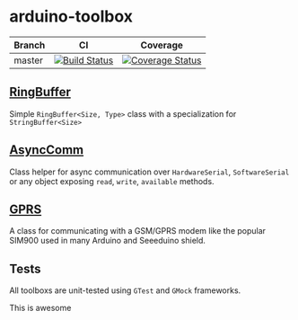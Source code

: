 # arduino-toolbox

| Branch | CI | Coverage |
|---|---|---|
| master | [![Build Status](https://travis-ci.org/ticapix/arduino-toolbox.svg?branch=master)](https://travis-ci.org/ticapix/arduino-toolbox) | [![Coverage Status](https://coveralls.io/repos/ticapix/arduino-toolbox/badge.png?branch=master)](https://coveralls.io/r/ticapix/arduino-toolbox?branch=master) |


##  [RingBuffer](/RingBuffer/)

Simple `RingBuffer<Size, Type>` class with a specialization for `StringBuffer<Size>`

## [AsyncComm](/AsyncComm/)

Class helper for async communication over `HardwareSerial`, `SoftwareSerial` or any object exposing `read`, `write`, `available` methods.

## [GPRS](/GPRS/)

A class for communicating with a GSM/GPRS modem like the popular SIM900 used in many Arduino and Seeeduino shield.

## Tests

All toolboxs are unit-tested using `GTest` and `GMock` frameworks.


This is awesome
